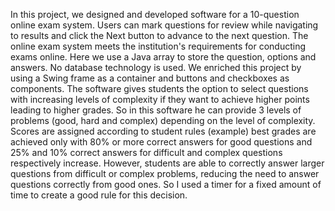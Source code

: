 In this project, we designed and developed software for a 10-question online exam system.
Users can mark questions for review while navigating to results and
click the Next button to advance to the next question. 
The online exam system meets the institution's requirements for conducting exams online.
Here we use a Java array to store the question, options and answers. No database technology is used. 
We enriched this project by using a Swing frame as a container and buttons and checkboxes as components.
The software gives students the option to select questions with increasing levels of complexity if they want to achieve higher points leading to higher grades.
So in this software he can provide 3 levels of problems (good, hard and complex) depending on the level of complexity. 
Scores are assigned according to student rules (example) best grades are achieved only with 80% or more correct answers 
for good questions and 25% and 10% correct answers for difficult and complex questions respectively increase. However, students are 
able to correctly answer larger questions from difficult or complex problems, reducing the need to answer questions correctly from good ones.
So I used a timer for a fixed amount of time to create a good rule for this decision.

